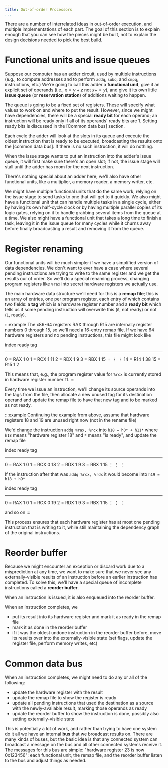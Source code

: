 ```yaml
---
title: Out-of-order Processors
...
```


There are a number of interrelated ideas in out-of-order execution, and multiple implementations of each part.
The goal of this section is to explain enough that you can see how the pieces might be built, not to explain the design decisions needed to pick the best build.

# Functional units and issue queues

Suppose our computer has an adder circuit, used by multiple instructions (e.g., to compute addresses and to perform `addq`, `subq`, and `cmpq`, instructions, etc.)
We're going to call this adder a **functional unit**,
give it an explicit set of operands (i.e., $x = y + z$ not $x += y$),
and give it its own little **issue queue** (or **reservation station**) of additions waiting to happen.

The queue is going to be a fixed set of registers.
These will specify what values to work on and where to put the result.
However, since we might have dependencies, there will be a special **ready bit**
for each operand; an instruction will be ready only if all of its operands' ready bits are 1.
Setting ready bits is discussed in the [Common data bus] section.

Each cycle the adder will look at the slots in its queue and execute the oldest instruction that is ready to be executed,
broadcasting the results onto the [common data bus].
If there is no such instruction, it will do nothing.

When the issue stage wants to put an instruction into the adder's issue queue,
it will first make sure there's an open slot;
if not, the issue stage will stall until the adder has room for the next instruction.

There's nothing special about an adder here; we'll also have other functional units, like a multiplier, a memory reader, a memory writer, etc.

We might have multiple functional units that do the same work, relying on the issue stage to send tasks to one that will get to it quickly.
We also might have a functional unit that can handle multiple tasks in a single cycle, either by having its own half-cycle clock or by having multiple parallel copies of its logic gates, relying on it to handle grabbing several items from the queue at a time.
We also might have a functional unit that takes a long time to finish a task, leaving it in the issue queue for many cycles while it churns away
before finally broadcasting a result and removing it from the queue.

# Register renaming

Our functional units will be much simpler if we have a simplified version of data dependencies.
We don't want to ever have a case where several pending instructions are trying to write to the same register and we get the results our of order.
So we'll do a special renaming process, changing program registers like `%rax` into secret hardware registers we actually use.

The main hardware data structure we'll need for this is a **remap file**; this is an array of entries, one per program register, each entry of which contains two fields: a **tag** which is a hardware register number and a **ready bit** which tells us if some pending instruction will overwrite this (`0`, not ready) or not (`1`, ready).

:::example
The x86-64 registers RAX through R15 are internally register numbers 0 through 15, so we'll need a 16-entry remap file.
If we have 64 hardware registers and no pending instructions, this file might look like

 index       ready   tag
---------   ------- --------------
0 = RAX     1       0
1 = RCX     1       11
2 = RDX     1       9
3 = RBX     1       15
⋮           ⋮       ⋮
14 = R14    1       38
15 = R15    1       2

This means that, e.g., the program register value for `%rcx` is currently stored in hardware register number 11.
:::

Every time we issue an instruction, we'll change its source operands into the tags from the file, then allocate a new unused tag for its destination operand and update the remap file to have that new tag and to be marked as not ready.

:::example
Continuing the example from above,
assume that hardware registers 18 and 19 are unused right now (not in the rename file)

We'd change the instruction `addq %rax, %rcx`
into `h18 = h0* + h11*`
where `h18` means "hardware register 18"
and `*` means "is ready", and update the remap file

 index       ready   tag
---------   ------- --------------
0 = RAX     1       0
1 = RCX     0       18
2 = RDX     1       9
3 = RBX     1       15
⋮           ⋮       ⋮

If the instruction after that was `addq %rcx, %rdx`
it would become
into `h19 = h18 + h9*`

 index       ready   tag
---------   ------- --------------
0 = RAX     1       0
1 = RCX     0       19
2 = RDX     1       9
3 = RBX     1       15
⋮           ⋮       ⋮

and so on
:::

This process ensures that each hardware register has at most one pending instruction that is writing to it, while still maintaining the dependency graph of the original instructions.

# Reorder buffer

Because we might encounter an exception or discard work due to a misprediction at any time, we want to make sure that we never see any externally-visible results of an instruction before an earlier instruction has completed.
To solve this, we'll have a special queue of incomplete instructions called a **reorder buffer**.

When an instruction is issued, it is also enqueued into the reorder buffer.

When an instruction completes, we

- put its result into its hardware register and mark it as ready in the remap file
- mark it as done in the reorder buffer
- if it was the oldest undone instruction in the reorder buffer before, move its results over into the externally-visible state (set flags, update the register file, perform memory writes, etc)

# Common data bus

When an instruction completes, we might need to do any or all of the following:

- update the hardware register with the result
- update the remap file to show the register is ready
- update all pending instructions that used the destination as a source with the newly-available result, marking those operands as ready
- update the reorder buffer to show the instruction is done, possibly also setting externally-visible state

This is potentially a lot of work, and rather than trying to have one system do it all we have an internal **bus** that we broadcast results on.
There are many kinds of buses, but the basic idea is that any connected system can broadcast a message on the bus and all other connected systems receive it.
The messages for this bus are simple: "hardware register 23 is now 0x123456";
each functional unit, the remap file, and the reorder buffer listen to the bus and adjust things as needed.


